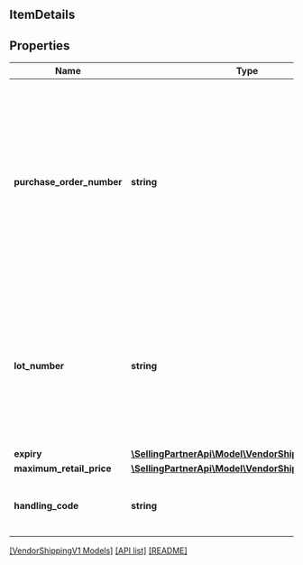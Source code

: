 ## ItemDetails

## Properties

Name | Type | Description | Notes
------------ | ------------- | ------------- | -------------
**purchase_order_number** | **string** | The purchase order number for the shipment being confirmed. If the items in this shipment belong to multiple purchase order numbers that are in particular carton or pallet within the shipment, then provide the purchaseOrderNumber at the appropriate carton or pallet level. Formatting Notes: 8-character alpha-numeric code. | [optional]
**lot_number** | **string** | The batch or lot number associates an item with information the manufacturer considers relevant for traceability of the trade item to which the Element String is applied. The data may refer to the trade item itself or to items contained. This field is mandatory for all perishable items. | [optional]
**expiry** | [**\SellingPartnerApi\Model\VendorShippingV1\Expiry**](Expiry.md) |  | [optional]
**maximum_retail_price** | [**\SellingPartnerApi\Model\VendorShippingV1\Money**](Money.md) |  | [optional]
**handling_code** | **string** | Identification of the instructions on how specified item/carton/pallet should be handled. | [optional]

[[VendorShippingV1 Models]](../) [[API list]](../../Api) [[README]](../../../README.md)
